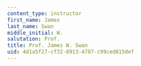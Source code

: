 ```yaml
---
content_type: instructor
first_name: James
last_name: Swan
middle_initial: W.
salutation: Prof.
title: Prof. James W. Swan
uid: 4d1a5f27-cf32-8913-4787-c99ced815def
---
```

